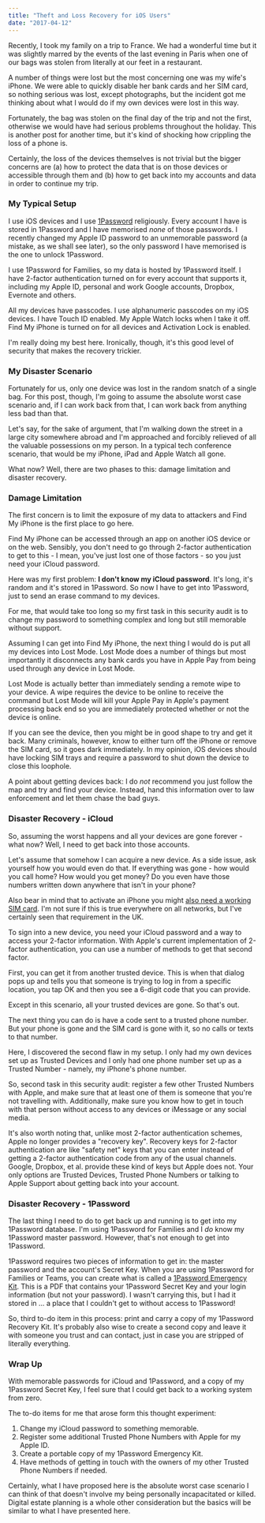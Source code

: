```yaml
---
title: "Theft and Loss Recovery for iOS Users"
date: "2017-04-12"
---
```


Recently, I took my family on a trip to France. We had a wonderful time but it was slightly marred by the events of the last evening in Paris when one of our bags was stolen from literally at our feet in a restaurant.

A number of things were lost but the most concerning one was my wife's iPhone. We were able to quickly disable her bank cards and her SIM card, so nothing serious was lost, except photographs, but the incident got me thinking about what I would do if my own devices were lost in this way.

Fortunately, the bag was stolen on the final day of the trip and not the first, otherwise we would have had serious problems throughout the holiday. This is another post for another time, but it's kind of shocking how crippling the loss of a phone is.

Certainly, the loss of the devices themselves is not trivial but the bigger concerns are (a) how to protect the data that is on those devices or accessible through them and (b) how to get back into my accounts and data in order to continue my trip.

### My Typical Setup

I use iOS devices and I use [1Password](http://1password.com) religiously. Every account I have is stored in 1Password and I have memorised _none_ of those passwords. I recently changed my Apple ID password to an unmemorable password (a mistake, as we shall see later), so the only password I have memorised is the one to unlock 1Password.

I use 1Password for Families, so my data is hosted by 1Password itself. I have 2-factor authentication turned on for every account that supports it, including my Apple ID, personal and work Google accounts, Dropbox, Evernote and others.

All my devices have passcodes. I use alphanumeric passcodes on my iOS devices. I have Touch ID enabled. My Apple Watch locks when I take it off. Find My iPhone is turned on for all devices and Activation Lock is enabled.

I'm really doing my best here. Ironically, though, it's this good level of security that makes the recovery trickier.

### My Disaster Scenario

Fortunately for us, only one device was lost in the random snatch of a single bag. For this post, though, I'm going to assume the absolute worst case scenario and, if I can work back from that, I can work back from anything less bad than that.

Let's say, for the sake of argument, that I'm walking down the street in a large city somewhere abroad and I'm approached and forcibly relieved of all the valuable possessions on my person. In a typical tech conference scenario, that would be my iPhone, iPad and Apple Watch all gone.

What now? Well, there are two phases to this: damage limitation and disaster recovery.

### Damage Limitation

The first concern is to limit the exposure of my data to attackers and Find My iPhone is the first place to go here.

Find My iPhone can be accessed through an app on another iOS device or on the web. Sensibly, you don't need to go through 2-factor authentication to get to this - I mean, you've just lost one of those factors - so you just need your iCloud password.

Here was my first problem: **I don't know my iCloud password**. It's long, it's random and it's stored in 1Password. So now I have to get into 1Password, just to send an erase command to my devices.

For me, that would take too long so my first task in this security audit is to change my password to something complex and long but still memorable without support.

Assuming I can get into Find My iPhone, the next thing I would do is put all my devices into Lost Mode. Lost Mode does a number of things but most importantly it disconnects any bank cards you have in Apple Pay from being used through any device in Lost Mode.

Lost Mode is actually better than immediately sending a remote wipe to your device. A wipe requires the device to be online to receive the command but Lost Mode will kill your Apple Pay in Apple's payment processing back end so you are immediately protected whether or not the device is online.

If you can see the device, then you might be in good shape to try and get it back. Many criminals, however, know to either turn off the iPhone or remove the SIM card, so it goes dark immediately. In my opinion, iOS devices should have locking SIM trays and require a password to shut down the device to close this loophole.

A point about getting devices back: I do _not_ recommend you just follow the map and try and find your device. Instead, hand this information over to law enforcement and let them chase the bad guys.

### Disaster Recovery - iCloud

So, assuming the worst happens and all your devices are gone forever - what now? Well, I need to get back into those accounts.

Let's assume that somehow I can acquire a new device. As a side issue, ask yourself how you would even do that. If everything was gone - how would you call home? How would you get money? Do you even have those numbers written down anywhere that isn't in your phone?

Also bear in mind that to activate an iPhone you might [also need a working SIM card](https://support.apple.com/en-gb/HT201407). I'm not sure if this is true everywhere on all networks, but I've certainly seen that requirement in the UK.

To sign into a new device, you need your iCloud password and a way to access your 2-factor information. With Apple's current implementation of 2-factor authentication, you can use a number of methods to get that second factor.

First, you can get it from another trusted device. This is when that dialog pops up and tells you that someone is trying to log in from a specific location, you tap OK and then you see a 6-digit code that you can provide.

Except in this scenario, all your trusted devices are gone. So that's out.

The next thing you can do is have a code sent to a trusted phone number. But your phone is gone and the SIM card is gone with it, so no calls or texts to that number.

Here, I discovered the second flaw in my setup. I only had my own devices set up as Trusted Devices and I only had one phone number set up as a Trusted Number - namely, my iPhone's phone number.

So, second task in this security audit: register a few other Trusted Numbers with Apple, and make sure that at least one of them is someone that you're not travelling with. Additionally, make sure you know how to get in touch with that person without access to any devices or iMessage or any social media.

It's also worth noting that, unlike most 2-factor authentication schemes, Apple no longer provides a "recovery key". Recovery keys for 2-factor authentication are like "safety net" keys that you can enter instead of getting a 2-factor authentication code from any of the usual channels. Google, Dropbox, et al. provide these kind of keys but Apple does not. Your only options are Trusted Devices, Trusted Phone Numbers or talking to Apple Support about getting back into your account.

### Disaster Recovery - 1Password

The last thing I need to do to get back up and running is to get into my 1Password database. I'm using 1Password for Families and I _do_ know my 1Password master password. However, that's not enough to get into 1Password.

1Password requires two pieces of information to get in: the master password and the account's Secret Key. When you are using 1Password for Families or Teams, you can create what is called a [1Password Emergency Kit](https://support.1password.com/emergency-kit/). This is a PDF that contains your 1Password Secret Key and your login information (but not your password). I wasn't carrying this, but I had it stored in ... a place that I couldn't get to without access to 1Password!

So, third to-do item in this process: print and carry a copy of my 1Password Recovery Kit. It's probably also wise to create a second copy and leave it with someone you trust and can contact, just in case you are stripped of literally everything.

### Wrap Up

With memorable passwords for iCloud and 1Password, and a copy of my 1Password Secret Key, I feel sure that I could get back to a working system from zero.

The to-do items for me that arose form this thought experiment:

1. Change my iCloud password to something memorable.
2. Register some additional Trusted Phone Numbers with Apple for my Apple ID.
3. Create a portable copy of my 1Password Emergency Kit.
4. Have methods of getting in touch with the owners of my other Trusted Phone Numbers if needed.

Certainly, what I have proposed here is the absolute worst case scenario I can think of that doesn't involve my being personally incapacitated or killed. Digital estate planning is a whole other consideration but the basics will be similar to what I have presented here.
